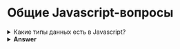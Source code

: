 # Общие Javascript-вопросы

<details>
  <summary>Какие типы данных есть в Javascript?</summary>
  <p>

Примитивы:
* `undefined`
* `boolean`
* `number`
* `string`
* `bigint`
* `symbol`

Сложные:
* `null`
* `object`
* `function`

  </p>
</details>


<details><summary><b>Answer</b></summary>
<p>

#### Answer: D

Within the function, we first declare the `name` variable with the `var` keyword. This means that the variable gets hoisted (memory space is set up during the creation phase) with the default value of `undefined`, until we actually get to the line where we define the variable. We haven't defined the variable yet on the line where we try to log the `name` variable, so it still holds the value of `undefined`.

Variables with the `let` keyword (and `const`) are hoisted, but unlike `var`, don't get <i>initialized</i>. They are not accessible before the line we declare (initialize) them. This is called the "temporal dead zone". When we try to access the variables before they are declared, JavaScript throws a `ReferenceError`.

</p>
</details>